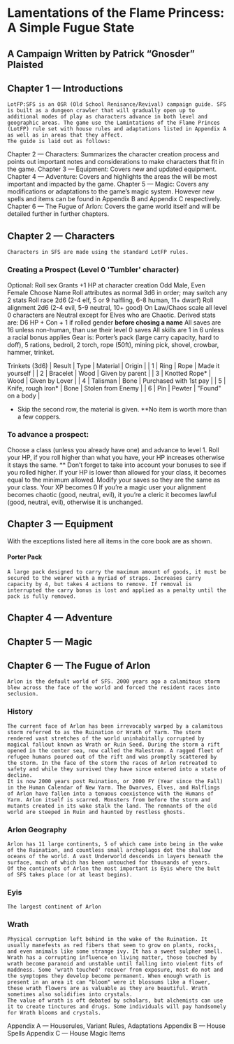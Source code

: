 # Lamentations of the Flame Princess: A Simple Fugue State
## A Campaign Written by Patrick “Gnosder” Plaisted


## Chapter 1 — Introductions
	LotFP:SFS is an OSR (Old School Renisance/Revival) campaign guide. SFS is built as a dungeon crawler that will gradually open up to additional modes of play as characters advance in both level and geographic areas. The game use the Lamintations of the Flame Princes (LotFP) rule set with house rules and adaptations listed in Appendix A as well as in areas that they affect.
	The guide is laid out as follows:
Chapter 2 — Characters: Summarizes the character creation process and points out  important notes and considerations to make characters that fit in the game.
Chapter 3 — Equipment: Covers new and updated equipment.
Chapter 4 — Adventure: Covers and highlights the areas the will be most important and impacted by the game.
Chapter 5 — Magic: Covers any modifications or adaptations to the game’s magic system. However new spells and items can be found in Appendix B and Appendix C respectively.
Chapter 6 — The Fugue of Arlon: Covers the game world itself and will be detailed further in further chapters.

## Chapter 2 — Characters
	Characters in SFS are made using the standard LotFP rules.
### Creating a Prospect (Level 0 'Tumbler' character)
Optional: Roll sex
    Grants +1 HP at character creation
    Odd Male, Even Female
Choose Name
Roll attributes as normal
    3d6 in order; may switch any 2 stats
Roll race
    2d6 (2-4 elf, 5 or 9 halfling, 6-8 human, 11+ dwarf)
Roll alignment
    2d6 (2-4 evil, 5-9 neutral, 10+ good)
    On Law/Chaos scale all level 0 characters are Neutral except for Elves who are Chaotic.
Derived stats are:
    D6 HP + Con + 1 if rolled gender **before chosing a name**
    All saves are 16 unless non-human, than use their level 0 saves
    All skills are 1 in 6 unless a racial bonus applies
    Gear is: Porter’s pack (large carry capacity, hard to doff), 5 rations, bedroll, 2 torch, rope (50ft), mining pick, shovel, crowbar, hammer, trinket.

Trinkets (3d6)
| Result    | Type                  | Material  | Origin                    |
| 1         | Ring                  | Rope      | Made it yourself          |
| 2         | Bracelet              | Wood      | Given by parent           |
| 3         | Knotted Rope*         | Wood      | Given by Lover            |
| 4         | Talisman              | Bone      | Purchased with 1st pay    |
| 5         | Knife, rough Iron*    | Bone      | Stolen from Enemy         |
| 6         | Pin                   | Pewter    | "Found" on a body         |
* Skip the second row, the material is given.
**No item is worth more than a few coppers.

### To advance a prospect:
Choose a class (unless you already have one) and advance to level 1.
Roll your HP, if you roll higher than what you have, your HP increases otherwise it stays the same. 
** Don’t forget to take into account your bonuses to see if you rolled higher.
If your HP is lower than allowed for your class, it becomes equal to the minimum allowed.
Modify your saves so they are the same as your class.
Your XP becomes 0
If you’re a magic user your alignment becomes chaotic (good, neutral, evil), it you’re a cleric it becomes lawful (good, neutral, evil), otherwise it is unchanged.


## Chapter 3 — Equipment
With the exceptions listed here all items in the core book are as shown.
#### Porter Pack
    A large pack designed to carry the maximum amount of goods, it must be secured to the wearer with a myriad of straps. Increases carry capacity by 4, but takes 4 actions to remove. If removal is interrupted the carry bonus is lost and applied as a penalty until the pack is fully removed.


## Chapter 4 — Adventure


## Chapter 5 — Magic


## Chapter 6 — The Fugue of Arlon
	Arlon is the default world of SFS. 2000 years ago a calamitous storm blew across the face of the world and forced the resident races into seclusion. 
### History
	The current face of Arlon has been irrevocably warped by a calamitous storm referred to as the Ruination or Wrath of Yarm. The storm rendered vast stretches of the world uninhabitally corrupted by magical fallout known as Wrath or Ruin Seed. During the storm a rift opened in the center sea, now called the Malestrom. A ragged fleet of refugee humans poured out of the rift and was promptly scattered by the storm. In the face of the storm the races of Arlon retreated to safety and while they survived they have since entered into a state of decline.
	It is now 2000 years post Ruination, or 2000 FY (Year since the Fall) in the Human Calendar of New Yarm. The Dwarves, Elves, and Halflings of Arlon have fallen into a tenuous coexistence with the Humans of Yarm. Arlon itself is scarred. Monsters from before the storm and mutants created in its wake stalk the land. The remnants of the old world are steeped in Ruin and haunted by restless ghosts. 

### Arlon Geography
	Arlon has 11 large continents, 5 of which came into being in the wake of the Ruination, and countless small archeplagos dot the shallow oceans of the world. A vast Underworld descends in layers beneath the surface, much of which has been untouched for thousands of years. 
	Of the continents of Arlon the most important is Eyis where the bult of SFS takes place (or at least begins).

### Eyis
	The largest continent of Arlon 

### Wrath
    Physical corruption left behind in the wake of the Ruination. It usually manefests as red fibers that seem to grow on plants, rocks, and even animals like some strange ivy. It has a sweet sulpher smell. Wrath has a corrupting influence on living matter, those touched by wrath become paranoid and unstable until falling into violent fits of maddness. Some 'wrath touched' recover from exposure, most do not and the symptopms they develop become permanent. When enough wrath is present in an area it can "bloom" were it blossums like a flower, these wrath flowers are as valuable as they are beautiful. Wrath sometimes also solidifies into crystals.
    The value of wrath is oft debated by scholars, but alchemists can use it to create tinctures and drugs. Some individuals will pay handsomely for Wrath blooms and crystals.





Appendix A — Houserules, Variant Rules, Adaptations
Appendix B — House Spells
Appendix C — House Magic Items